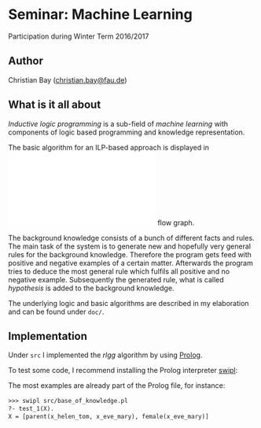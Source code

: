 Seminar: Machine Learning
====

Participation during Winter Term 2016/2017

Author
---

Christian Bay (christian.bay@fau.de)

What is it all about
-----

*Inductive logic programming* is a sub-field of *machine learning* with components of
logic based programming and knowledge representation.

The basic algorithm for an ILP-based approach is displayed in ![this](doc/images/process2cut.pdf)
flow graph.

The background knowledge consists of a bunch of different facts and rules.
The main task of the system is to generate new and  hopefully very general rules for the
background knowledge. Therefore the program gets feed with positive and
negative examples of a certain matter. Afterwards the program tries to
deduce the most general rule which fulfils all positive and no
negative example. Subsequently the generated rule, what is called *hypothesis*
is added to the background knowledge.

The underlying logic and basic algorithms are described in my elaboration and can be found under `doc/`.

Implementation
----

Under `src` I implemented the *rlgg* algorithm by using [Prolog](http://www.swi-prolog.org/).

To test some code, I recommend installing the Prolog interpreter [swipl](http://www.swi-prolog.org/Download.html):

The most examples are already part of the Prolog file, for instance:

```
>>> swipl src/base_of_knowledge.pl
?- test_1(X).
X = [parent(x_helen_tom, x_eve_mary), female(x_eve_mary)]
```
